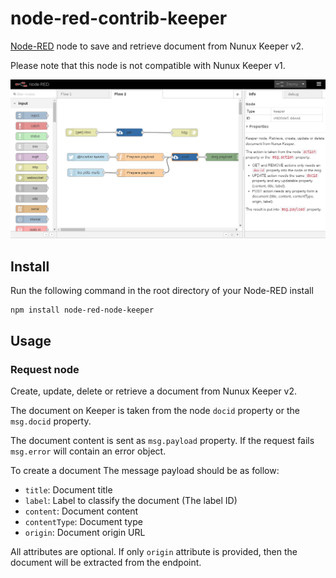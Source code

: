 node-red-contrib-keeper
=======================

<a href="http://nodered.org" target="_new">Node-RED</a> node to save and
retrieve document from Nunux Keeper v2.

Please note that this node is not compatible with Nunux Keeper v1.

![Screenshot](screenshot.png)

Install
-------

Run the following command in the root directory of your Node-RED install

    npm install node-red-node-keeper

Usage
-----

### Request node

Create, update, delete or retrieve a document from Nunux Keeper v2.

The document on Keeper is taken from the node `docid` property or the
`msg.docid` property.

The document content is sent as `msg.payload` property. If the request fails
`msg.error` will contain an error object.

To create a document The message payload should be as follow:

- `title`: Document title
- `label`: Label to classify the document (The label ID)
- `content`: Document content
- `contentType`: Document type
- `origin`: Document origin URL

All attributes are optional. If only `origin` attribute is provided, then the
document will be extracted from the endpoint.
